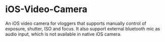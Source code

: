 # iOS-Video-Camera
An iOS video camera for vloggers that supports manually control of exposure, shutter, ISO and focus. It also support external bluetooth mic as audio input, which is not available in native iOS camera.
